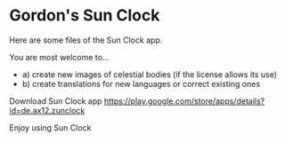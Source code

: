 # Gordon's Sun Clock

Here are some files of the Sun Clock app. 

You are most welcome to... 

- a) create new images of celestial bodies (if the license allows its use)
- b) create translations for new languages or correct existing ones  

Download Sun Clock app
https://play.google.com/store/apps/details?id=de.ax12.zunclock

Enjoy using Sun Clock



